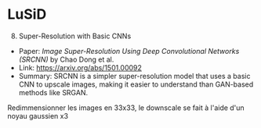 # LuSiD
8. Super-Resolution with Basic CNNs
- Paper: *Image Super-Resolution Using Deep Convolutional Networks (SRCNN)* by Chao
Dong et al.
- Link: https://arxiv.org/abs/1501.00092
- Summary: SRCNN is a simpler super-resolution model that uses a basic CNN to upscale
images, making it easier to understand than GAN-based methods like SRGAN.


Redimmensionner les images en 33x33, le downscale se fait à l'aide d'un noyau gaussien x3
